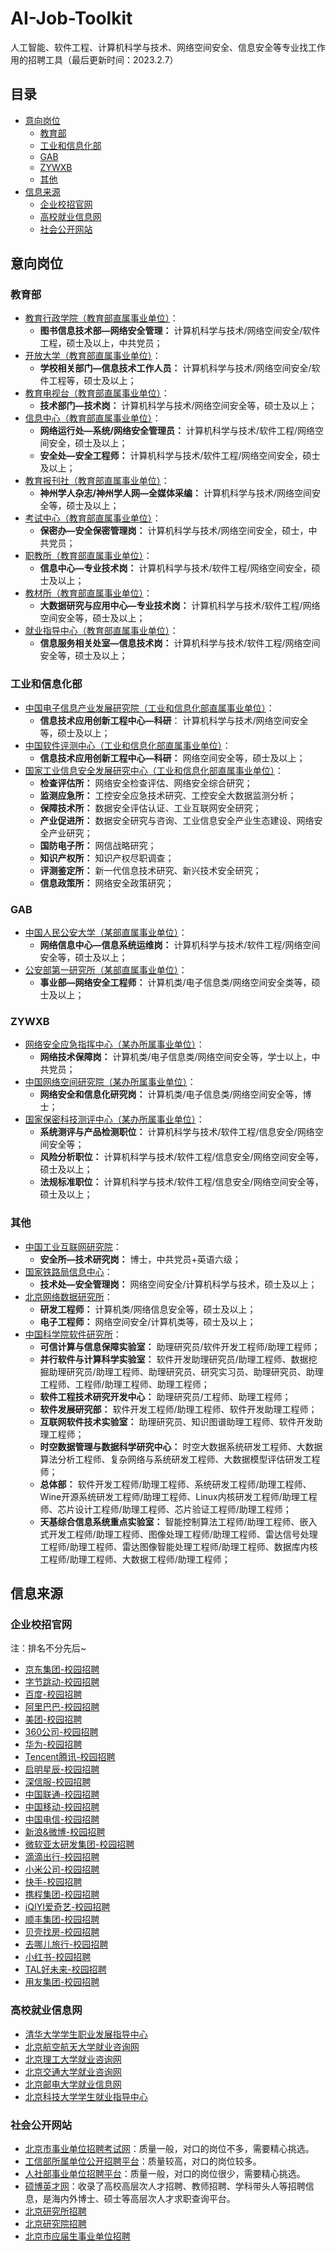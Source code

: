 # AI-Job-Toolkit

人工智能、软件工程、计算机科学与技术、网络空间安全、信息安全等专业找工作用的招聘工具（最后更新时间：2023.2.7）

## 目录

- [意向岗位](#意向岗位)
  - [教育部](#教育部)
  - [工业和信息化部](#工业和信息化部)
  - [GAB](#GAB)
  - [ZYWXB](#ZYWXB)
  - [其他](#其他)
- [信息来源](#信息来源)
  - [企业校招官网](#企业校招官网)
  - [高校就业信息网](#高校就业信息网)
  - [社会公开网站](#社会公开网站)

## 意向岗位
### 教育部
- [教育行政学院（教育部直属事业单位）](http://www.shiyebian.net/xinxi/360589.html)：
  - **图书信息技术部—网络安全管理：** 计算机科学与技术/网络空间安全/软件工程，硕士及以上，中共党员；
- [开放大学（教育部直属事业单位）](http://www.shiyebian.net/xinxi/360589.html)：
  - **学校相关部门—信息技术工作人员：** 计算机科学与技术/网络空间安全/软件工程等，硕士及以上；
- [教育电视台（教育部直属事业单位）](http://www.shiyebian.net/xinxi/360589.html)：
  - **技术部门—技术岗：** 计算机科学与技术/网络空间安全等，硕士及以上；
- [信息中心（教育部直属事业单位）](http://www.shiyebian.net/xinxi/360589.html)：
  - **网络运行处—系统/网络安全管理员：** 计算机科学与技术/软件工程/网络空间安全，硕士及以上；
  - **安全处—安全工程师：** 计算机科学与技术/软件工程/网络空间安全，硕士及以上；
- [教育报刊社（教育部直属事业单位）](http://www.shiyebian.net/xinxi/360589.html)：
  - **神州学人杂志/神州学人网—全媒体采编：** 计算机科学与技术/网络空间安全等，硕士及以上；
- [考试中心（教育部直属事业单位）](http://www.shiyebian.net/xinxi/360589.html)：
  - **保密办—安全保密管理岗：** 计算机科学与技术/网络空间安全，硕士，中共党员；
- [职教所（教育部直属事业单位）](http://www.shiyebian.net/xinxi/394777.html)：
  - **信息中心—专业技术岗：** 计算机科学与技术/软件工程/网络空间安全，硕士及以上；
- [教材所（教育部直属事业单位）](http://www.shiyebian.net/xinxi/394777.html)：
  - **大数据研究与应用中心—专业技术岗：** 计算机科学与技术/软件工程/网络空间安全等，硕士及以上；
- [就业指导中心（教育部直属事业单位）](http://www.shiyebian.net/xinxi/394777.html)：
  - **信息服务相关处室—信息技术岗：** 计算机科学与技术/软件工程/网络空间安全等，硕士及以上；

### 工业和信息化部

- [中国电子信息产业发展研究院（工业和信息化部直属事业单位）](http://www.shiyebian.net/xinxi/395825.html)：
  - **信息技术应用创新工程中心—科研**： 计算机科学与技术/网络空间安全等，硕士及以上；
- [中国软件评测中心（工业和信息化部直属事业单位）](http://www.shiyebian.net/xinxi/395825.html)：
  - **信息技术应用创新工程中心—科研：** 网络空间安全等，硕士及以上；
- [国家工业信息安全发展研究中心（工业和信息化部直属事业单位）](http://www.shiyebian.net/xinxi/395825.html)：
  - **检查评估所：** 网络安全检查评估、网络安全综合研究；
  - **监测应急所：** 工控安全应急技术研究、工控安全大数据监测分析；
  - **保障技术所：** 数据安全评估认证、工业互联网安全研究；
  - **产业促进所：** 数据安全研究与咨询、工业信息安全产业生态建设、网络安全产业研究；
  - **国防电子所：** 网信战略研究；
  - **知识产权所：** 知识产权尽职调查；
  - **评测鉴定所：** 新一代信息技术研究、新兴技术安全研究；
  - **信息政策所：** 网络安全政策研究；

### GAB

- [中国人民公安大学（某部直属事业单位）](http://www.shiyebian.net/xinxi/362514.html)：
  - **网络信息中心—信息系统运维岗：** 计算机科学与技术/软件工程/网络空间安全等，硕士及以上；
- [公安部第一研究所（某部直属事业单位）](http://www.shiyebian.net/xinxi/362514.html)：
  - **事业部—网络安全工程师：** 计算机类/电子信息类/网络空间安全类等，硕士及以上；

### ZYWXB

- [网络安全应急指挥中心（某办所属事业单位）](http://www.shiyebian.net/xinxi/360774.html)：
  - **网络技术保障岗：** 计算机类/电子信息类/网络空间安全等，学士以上，中共党员；
- [中国网络空间研究院（某办所属事业单位）](http://www.shiyebian.net/xinxi/360774.html)：
  - **网络安全和信息化研究岗：** 计算机类/电子信息类/网络空间安全等，博士；
- [国家保密科技测评中心（某办所属事业单位）](http://www.shiyebian.net/xinxi/361387.html)：
  - **系统测评与产品检测职位：** 计算机科学与技术/软件工程/信息安全/网络空间安全等；
  - **风险分析职位：** 计算机科学与技术/软件工程/信息安全/网络空间安全等，硕士及以上；
  - **法规标准职位：** 计算机科学与技术/软件工程/信息安全/网络空间安全等，硕士及以上；

### 其他

- [中国工业互联网研究院](http://www.shiyebian.net/xinxi/380762.html)：
  - **安全所—技术研究岗：** 博士，中共党员+英语六级；
- [国家铁路局信息中心](http://www.shiyebian.net/xinxi/371674.html)：
  - **技术处—安全管理岗：** 网络空间安全/计算机科学与技术，硕士及以上；
- [北京网络数据研究所](http://www.shiyebian.net/xinxi/361385.html)：
  - **研发工程师：** 计算机类/网络信息安全等，硕士及以上；
  - **电子工程师：** 网络空间安全/计算机类等，硕士及以上；
- [中国科学院软件研究所](http://www.shiyebian.net/xinxi/351450.html)：
  - **可信计算与信息保障实验室：** 助理研究员/软件开发工程师/助理工程师；
  - **并行软件与计算科学实验室：** 软件开发助理研究员/助理工程师、数据挖掘助理研究员/助理工程师、助理研究员、研究实习员、助理研究员、助理工程师、工程师/助理工程师、助理工程师；
  - **软件工程技术研究开发中心：** 助理研究员/工程师、助理工程师；
  - **软件发展研究部：** 软件开发工程师/助理工程师、软件开发助理工程师；
  - **互联网软件技术实验室：** 助理研究员、知识图谱助理工程师、软件开发助理工程师；
  - **时空数据管理与数据科学研究中心：** 时空大数据系统研发工程师、大数据算法分析工程师、复杂网络与系统研发工程师、大数据模型评估研发工程师；
  - **总体部：** 软件开发工程师/助理工程师、系统研发工程师/助理工程师、Wine开源系统研发工程师/助理工程师、Linux内核研发工程师/助理工程师、芯片设计工程师/助理工程师、芯片验证工程师/助理工程师；
  - **天基综合信息系统重点实验室：** 智能控制算法工程师/助理工程师、嵌入式开发工程师/助理工程师、图像处理工程师/助理工程师、雷达信号处理工程师/助理工程师、雷达图像智能处理工程师/助理工程师、数据库内核工程师/助理工程师、大数据工程师/助理工程师；

## 信息来源
### 企业校招官网

注：排名不分先后~

- [京东集团-校园招聘](http://campus.jd.com/)
- [字节跳动-校园招聘](https://jobs.bytedance.com/)
- [百度-校园招聘](https://talent.baidu.com/external/baidu/campus.html)
- [阿里巴巴-校园招聘](https://talent.alibaba.com/campus/home)
- [美团-校园招聘](https://campus.meituan.com/recruit)
- [360公司-校园招聘](http://campus.360.cn/home)
- [华为-校园招聘](https://career.huawei.com/reccampportal/portal5/campus-recruitment.html)
- [Tencent腾讯-校园招聘](https://join.qq.com/)
- [启明星辰-校园招聘](https://venusgroup.zhiye.com/Campus)
- [深信服-校园招聘](https://hr.sangfor.com/)
- [中国联通-校园招聘](http://zglt2022.zhaopin.com)
- [中国移动-校园招聘](https://job.10086.cn/)
- [中国电信-校园招聘](http://www.chinatelecom.com.cn/zp/)
- [新浪&微博-校园招聘](https://career.sina.com.cn/)
- [微软亚太研发集团-校园招聘](https://www.microsoft.com/zh-cn/ard/recruitment)
- [滴滴出行-校园招聘](http://campus.didiglobal.com/campus_apply/didiglobal/6223#/)
- [小米公司-校园招聘](https://hr.xiaomi.com/)
- [快手-校园招聘](https://campus.kuaishou.cn/)
- [携程集团-校园招聘](https://job.ctrip.com/index.html#/)
- [iQIYI爱奇艺-校园招聘](https://careers.iqiyi.com/)
- [顺丰集团-校园招聘](http://campus.sf-express.com/#/homePage)
- [贝壳找房-校园招聘](http://campus.ke.com/)
- [去哪儿旅行-校园招聘](https://app.mokahr.com/apply/qunar/4206#/)
- [小红书-校园招聘](https://job.xiaohongshu.com/campus)
- [TAL好未来-校园招聘](http://job.100tal.com/)
- [用友集团-校园招聘](http://career.yonyou.com/)



### 高校就业信息网

- [清华大学学生职业发展指导中心](https://career.tsinghua.edu.cn/)
- [北京航空航天大学就业咨询网](https://career.buaa.edu.cn/)
- [北京理工大学就业咨询网](http://job.bit.edu.cn/)
- [北京交通大学就业咨询网](http://job.njtu.edu.cn/frontpage/bjtu/html/index.html)
- [北京邮电大学就业信息网](https://job.bupt.edu.cn/frontpage/bupt/html/index.html)
- [北京科技大学学生就业指导中心](https://job.ustb.edu.cn/)

  

### 社会公开网站

- [北京市事业单位招聘考试网](http://www.shiyebian.net/beijing/index.html)：质量一般，对口的岗位不多，需要精心挑选。
- [工信部所属单位公开招聘平台](http://www.gxbzhp.org.cn/)：质量较高，对口的岗位较多。
- [人社部事业单位招聘平台](http://www.mohrss.gov.cn/SYrlzyhshbzb/fwyd/SYkaoshizhaopin/zyhgjjgsydwgkzp/zpgg/)：质量一般，对口的岗位很少，需要精心挑选。
- [硕博英才网](http://www.shuobojob.cn/sydw/bj/)：收录了高校高层次人才招聘、教师招聘、学科带头人等招聘信息，是海内外博士、硕士等高层次人才求职查询平台。
- [北京研究所招聘](http://zhiwei.yingjiesheng.com/yanjiusuo/beijing/)  
- [北京研究院招聘](http://zhiwei.yingjiesheng.com/yanjiuyuan/beijing/)
- [北京市应届生事业单位招聘](http://zhiwei.yingjiesheng.com/shiyedanwei/beijing/)  
